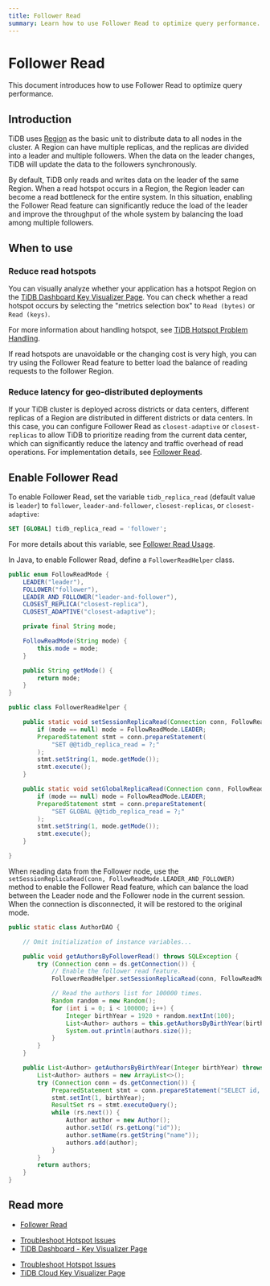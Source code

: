 ```yaml
---
title: Follower Read
summary: Learn how to use Follower Read to optimize query performance.
---
```


# Follower Read

This document introduces how to use Follower Read to optimize query performance.

## Introduction

TiDB uses [Region](/tidb-storage.md#region) as the basic unit to distribute data to all nodes in the cluster. A Region can have multiple replicas, and the replicas are divided into a leader and multiple followers. When the data on the leader changes, TiDB will update the data to the followers synchronously.

By default, TiDB only reads and writes data on the leader of the same Region. When a read hotspot occurs in a Region, the Region leader can become a read bottleneck for the entire system. In this situation, enabling the Follower Read feature can significantly reduce the load of the leader and improve the throughput of the whole system by balancing the load among multiple followers.

## When to use

### Reduce read hotspots

<CustomContent platform="tidb">

You can visually analyze whether your application has a hotspot Region on the [TiDB Dashboard Key Visualizer Page](/dashboard/dashboard-key-visualizer.md). You can check whether a read hotspot occurs by selecting the "metrics selection box" to `Read (bytes)` or `Read (keys)`.

For more information about handling hotspot, see [TiDB Hotspot Problem Handling](/troubleshoot-hot-spot-issues.md).

</CustomContent>


If read hotspots are unavoidable or the changing cost is very high, you can try using the Follower Read feature to better load the balance of reading requests to the follower Region.

### Reduce latency for geo-distributed deployments

If your TiDB cluster is deployed across districts or data centers, different replicas of a Region are distributed in different districts or data centers. In this case, you can configure Follower Read as `closest-adaptive` or `closest-replicas` to allow TiDB to prioritize reading from the current data center, which can significantly reduce the latency and traffic overhead of read operations. For implementation details, see [Follower Read](/follower-read.md).

## Enable Follower Read

<SimpleTab groupId="language">
<div label="SQL" value="sql">

To enable Follower Read, set the variable `tidb_replica_read` (default value is `leader`) to `follower`, `leader-and-follower`, `closest-replicas`, or `closest-adaptive`:

```sql
SET [GLOBAL] tidb_replica_read = 'follower';
```

For more details about this variable, see [Follower Read Usage](/follower-read.md#usage).

</div>
<div label="Java" value="java">

In Java, to enable Follower Read, define a `FollowerReadHelper` class.

```java
public enum FollowReadMode {
    LEADER("leader"),
    FOLLOWER("follower"),
    LEADER_AND_FOLLOWER("leader-and-follower"),
    CLOSEST_REPLICA("closest-replica"),
    CLOSEST_ADAPTIVE("closest-adaptive");

    private final String mode;

    FollowReadMode(String mode) {
        this.mode = mode;
    }

    public String getMode() {
        return mode;
    }
}

public class FollowerReadHelper {

    public static void setSessionReplicaRead(Connection conn, FollowReadMode mode) throws SQLException {
        if (mode == null) mode = FollowReadMode.LEADER;
        PreparedStatement stmt = conn.prepareStatement(
            "SET @@tidb_replica_read = ?;"
        );
        stmt.setString(1, mode.getMode());
        stmt.execute();
    }

    public static void setGlobalReplicaRead(Connection conn, FollowReadMode mode) throws SQLException {
        if (mode == null) mode = FollowReadMode.LEADER;
        PreparedStatement stmt = conn.prepareStatement(
            "SET GLOBAL @@tidb_replica_read = ?;"
        );
        stmt.setString(1, mode.getMode());
        stmt.execute();
    }

}
```

When reading data from the Follower node, use the `setSessionReplicaRead(conn, FollowReadMode.LEADER_AND_FOLLOWER)` method to enable the Follower Read feature, which can balance the load between the Leader node and the Follower node in the current session. When the connection is disconnected, it will be restored to the original mode.

```java
public static class AuthorDAO {

    // Omit initialization of instance variables...

    public void getAuthorsByFollowerRead() throws SQLException {
        try (Connection conn = ds.getConnection()) {
            // Enable the follower read feature.
            FollowerReadHelper.setSessionReplicaRead(conn, FollowReadMode.LEADER_AND_FOLLOWER);

            // Read the authors list for 100000 times.
            Random random = new Random();
            for (int i = 0; i < 100000; i++) {
                Integer birthYear = 1920 + random.nextInt(100);
                List<Author> authors = this.getAuthorsByBirthYear(birthYear);
                System.out.println(authors.size());
            }
        }
    }

    public List<Author> getAuthorsByBirthYear(Integer birthYear) throws SQLException {
        List<Author> authors = new ArrayList<>();
        try (Connection conn = ds.getConnection()) {
            PreparedStatement stmt = conn.prepareStatement("SELECT id, name FROM authors WHERE birth_year = ?");
            stmt.setInt(1, birthYear);
            ResultSet rs = stmt.executeQuery();
            while (rs.next()) {
                Author author = new Author();
                author.setId( rs.getLong("id"));
                author.setName(rs.getString("name"));
                authors.add(author);
            }
        }
        return authors;
    }
}
```

</div>
</SimpleTab>

## Read more

- [Follower Read](/follower-read.md)

<CustomContent platform="tidb">

- [Troubleshoot Hotspot Issues](/troubleshoot-hot-spot-issues.md)
- [TiDB Dashboard - Key Visualizer Page](/dashboard/dashboard-key-visualizer.md)

</CustomContent>

<CustomContent platform="tidb-cloud">

- [Troubleshoot Hotspot Issues](https://docs.pingcap.com/tidb/stable/troubleshoot-hot-spot-issues)
- [TiDB Cloud Key Visualizer Page](/tidb-cloud/tune-performance.md#key-visualizer)

</CustomContent>
